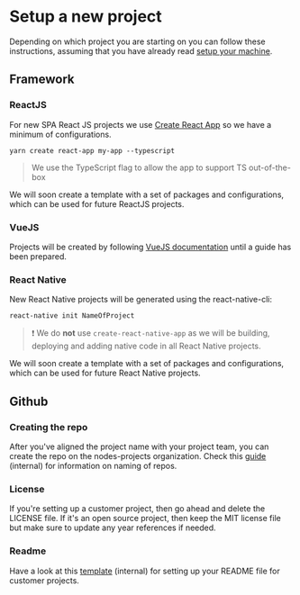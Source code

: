 # Setup a new project

Depending on which project you are starting on you can follow these instructions, assuming that you have already read [setup your machine](setup-your-machine.md).

## Framework

### ReactJS

For new SPA React JS projects we use [Create React App](https://github.com/facebook/create-react-app) so we have a minimum of configurations.

```console
yarn create react-app my-app --typescript
```

> We use the TypeScript flag to allow the app to support TS out-of-the-box

We will soon create a template with a set of packages and configurations, which can be used for future ReactJS projects.

### VueJS

Projects will be created by following [VueJS documentation](https://vuejs.org/v2/guide/) until a guide has been prepared.

### React Native

New React Native projects will be generated using the react-native-cli:

```console
react-native init NameOfProject
```

> :exclamation: We do **not** use `create-react-native-app` as we will be building, deploying and adding native code in all React Native projects.

We will soon create a template with a set of packages and configurations, which can be used for future React Native projects.

## Github

### Creating the repo

After you've aligned the project name with your project team, you can create the repo on the nodes-projects organization. Check this [guide](https://github.com/nodes-projects/readme/blob/master/general/new-repository.md) (internal) for information on naming of repos.

### License

If you're setting up a customer project, then go ahead and delete the LICENSE file. If it's an open source project, then keep the MIT license file but make sure to update any year references if needed.

### Readme

Have a look at this [template](https://github.com/nodes-projects/readme/blob/master/general/readme-template.md) (internal) for setting up your README file for customer projects.
